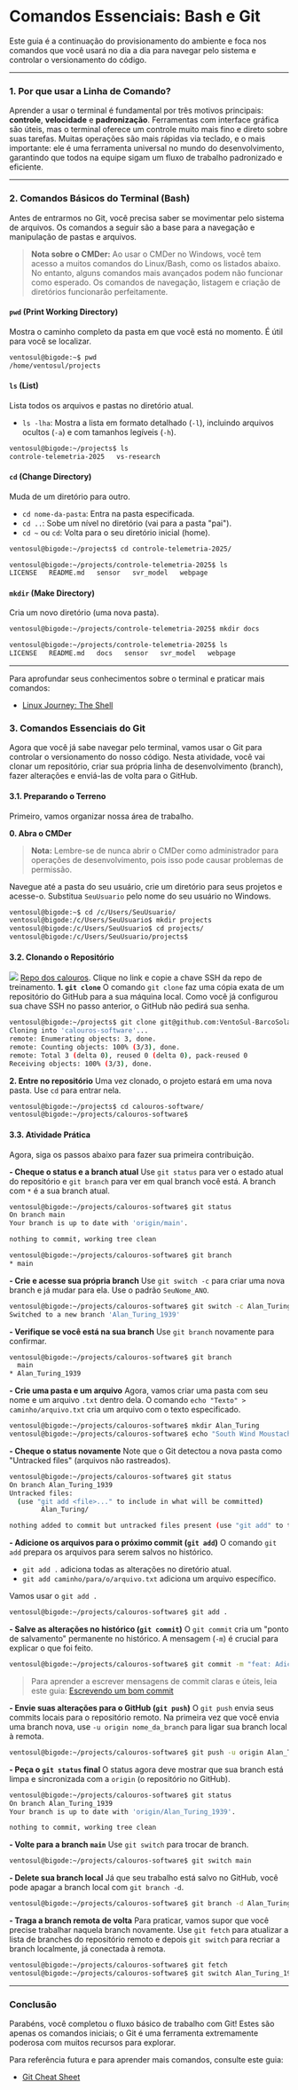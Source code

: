 # Comandos Essenciais: Bash e Git

Este guia é a continuação do provisionamento do ambiente e foca nos comandos que você usará no dia a dia para navegar pelo sistema e controlar o versionamento do código.

---

### 1. Por que usar a Linha de Comando?

Aprender a usar o terminal é fundamental por três motivos principais: **controle**, **velocidade** e **padronização**. Ferramentas com interface gráfica são úteis, mas o terminal oferece um controle muito mais fino e direto sobre suas tarefas. Muitas operações são mais rápidas via teclado, e o mais importante: ele é uma ferramenta universal no mundo do desenvolvimento, garantindo que todos na equipe sigam um fluxo de trabalho padronizado e eficiente.

---

### 2. Comandos Básicos do Terminal (Bash)

Antes de entrarmos no Git, você precisa saber se movimentar pelo sistema de arquivos. Os comandos a seguir são a base para a navegação e manipulação de pastas e arquivos.

> **Nota sobre o CMDer:** Ao usar o CMDer no Windows, você tem acesso a muitos comandos do Linux/Bash, como os listados abaixo. No entanto, alguns comandos mais avançados podem não funcionar como esperado. Os comandos de navegação, listagem e criação de diretórios funcionarão perfeitamente.

#### `pwd` (Print Working Directory)
Mostra o caminho completo da pasta em que você está no momento. É útil para você se localizar.

```bash
ventosul@bigode:~$ pwd
/home/ventosul/projects
```

#### `ls` (List)
Lista todos os arquivos e pastas no diretório atual.

* `ls -lha`: Mostra a lista em formato detalhado (`-l`), incluindo arquivos ocultos (`-a`) e com tamanhos legíveis (`-h`).

```bash
ventosul@bigode:~/projects$ ls
controle-telemetria-2025   vs-research
```

#### `cd` (Change Directory)
Muda de um diretório para outro.

* `cd nome-da-pasta`: Entra na pasta especificada.
* `cd ..`: Sobe um nível no diretório (vai para a pasta "pai").
* `cd ~` ou `cd`: Volta para o seu diretório inicial (home).

```bash
ventosul@bigode:~/projects$ cd controle-telemetria-2025/

ventosul@bigode:~/projects/controle-telemetria-2025$ ls
LICENSE   README.md   sensor   svr_model   webpage
```

#### `mkdir` (Make Directory)
Cria um novo diretório (uma nova pasta).

```bash
ventosul@bigode:~/projects/controle-telemetria-2025$ mkdir docs

ventosul@bigode:~/projects/controle-telemetria-2025$ ls
LICENSE   README.md   docs   sensor   svr_model   webpage
```

---

Para aprofundar seus conhecimentos sobre o terminal e praticar mais comandos:
* [Linux Journey: The Shell](https://labex.io/lesson/the-shell)

### 3. Comandos Essenciais do Git

Agora que você já sabe navegar pelo terminal, vamos usar o Git para controlar o versionamento do nosso código. Nesta atividade, você vai clonar um repositório, criar sua própria linha de desenvolvimento (branch), fazer alterações e enviá-las de volta para o GitHub.

#### 3.1. Preparando o Terreno

Primeiro, vamos organizar nossa área de trabalho.

**0. Abra o CMDer**
> **Nota:** Lembre-se de nunca abrir o CMDer como administrador para operações de desenvolvimento, pois isso pode causar problemas de permissão.

Navegue até a pasta do seu usuário, crie um diretório para seus projetos e acesse-o. Substitua `SeuUsuario` pelo nome do seu usuário no Windows.

```bash
ventosul@bigode:~$ cd /c/Users/SeuUsuario/
ventosul@bigode:/c/Users/SeuUsuario$ mkdir projects
ventosul@bigode:/c/Users/SeuUsuario$ cd projects/
ventosul@bigode:/c/Users/SeuUsuario/projects$
```

#### 3.2. Clonando o Repositório
![](images/calouros.png)
[Repo dos calouros](https://github.com/VentoSul-BarcoSolar-UFSC/calouros-software). Clique no link e copie a chave SSH da repo de treinamento.
**1. `git clone`**
O comando `git clone` faz uma cópia exata de um repositório do GitHub para a sua máquina local. Como você já configurou sua chave SSH no passo anterior, o GitHub não pedirá sua senha.

```bash
ventosul@bigode:~/projects$ git clone git@github.com:VentoSul-BarcoSolar-UFSC/calouros-software.git
Cloning into 'calouros-software'...
remote: Enumerating objects: 3, done.
remote: Counting objects: 100% (3/3), done.
remote: Total 3 (delta 0), reused 0 (delta 0), pack-reused 0
Receiving objects: 100% (3/3), done.
```
**2. Entre no repositório**
Uma vez clonado, o projeto estará em uma nova pasta. Use `cd` para entrar nela.

```bash
ventosul@bigode:~/projects$ cd calouros-software/
ventosul@bigode:~/projects/calouros-software$
```

#### 3.3. Atividade Prática

Agora, siga os passos abaixo para fazer sua primeira contribuição.

**- Cheque o status e a branch atual**
Use `git status` para ver o estado atual do repositório e `git branch` para ver em qual branch você está. A branch com `*` é a sua branch atual.

```bash
ventosul@bigode:~/projects/calouros-software$ git status
On branch main
Your branch is up to date with 'origin/main'.

nothing to commit, working tree clean

ventosul@bigode:~/projects/calouros-software$ git branch
* main
```

**- Crie e acesse sua própria branch**
Use `git switch -c` para criar uma nova branch e já mudar para ela. Use o padrão `SeuNome_ANO`.

```bash
ventosul@bigode:~/projects/calouros-software$ git switch -c Alan_Turing_1939
Switched to a new branch 'Alan_Turing_1939'
```

**- Verifique se você está na sua branch**
Use `git branch` novamente para confirmar.

```bash
ventosul@bigode:~/projects/calouros-software$ git branch
  main
* Alan_Turing_1939
```

**- Crie uma pasta e um arquivo**
Agora, vamos criar uma pasta com seu nome e um arquivo `.txt` dentro dela. O comando `echo "Texto" > caminho/arquivo.txt` cria um arquivo com o texto especificado.

```bash
ventosul@bigode:~/projects/calouros-software$ mkdir Alan_Turing
ventosul@bigode:~/projects/calouros-software$ echo "South Wind Moustache" > Alan_Turing/meu_arquivo.txt
```

**- Cheque o status novamente**
Note que o Git detectou a nova pasta como "Untracked files" (arquivos não rastreados).

```bash
ventosul@bigode:~/projects/calouros-software$ git status
On branch Alan_Turing_1939
Untracked files:
  (use "git add <file>..." to include in what will be committed)
        Alan_Turing/

nothing added to commit but untracked files present (use "git add" to track)
```

**- Adicione os arquivos para o próximo commit (`git add`)**
O comando `git add` prepara os arquivos para serem salvos no histórico.
* `git add .` adiciona todas as alterações no diretório atual.
* `git add caminho/para/o/arquivo.txt` adiciona um arquivo específico.

Vamos usar o `git add .`

```bash
ventosul@bigode:~/projects/calouros-software$ git add .
```

**- Salve as alterações no histórico (`git commit`)**
O `git commit` cria um "ponto de salvamento" permanente no histórico. A mensagem (`-m`) é crucial para explicar o que foi feito.

```bash
ventosul@bigode:~/projects/calouros-software$ git commit -m "feat: Adiciona pasta e arquivo de Alan Turing"
```
> Para aprender a escrever mensagens de commit claras e úteis, leia este guia: [Escrevendo um bom commit](https://cbea.ms/git-commit/)

**- Envie suas alterações para o GitHub (`git push`)**
O `git push` envia seus commits locais para o repositório remoto. Na primeira vez que você envia uma branch nova, use `-u origin nome_da_branch` para ligar sua branch local à remota.

```bash
ventosul@bigode:~/projects/calouros-software$ git push -u origin Alan_Turing_1939
```

**- Peça o `git status` final**
O status agora deve mostrar que sua branch está limpa e sincronizada com a `origin` (o repositório no GitHub).

```bash
ventosul@bigode:~/projects/calouros-software$ git status
On branch Alan_Turing_1939
Your branch is up to date with 'origin/Alan_Turing_1939'.

nothing to commit, working tree clean
```

**- Volte para a branch `main`**
Use `git switch` para trocar de branch.

```bash
ventosul@bigode:~/projects/calouros-software$ git switch main
```

**- Delete sua branch local**
Já que seu trabalho está salvo no GitHub, você pode apagar a branch local com `git branch -d`.

```bash
ventosul@bigode:~/projects/calouros-software$ git branch -d Alan_Turing_1939
```

**- Traga a branch remota de volta**
Para praticar, vamos supor que você precise trabalhar naquela branch novamente. Use `git fetch` para atualizar a lista de branches do repositório remoto e depois `git switch` para recriar a branch localmente, já conectada à remota.

```bash
ventosul@bigode:~/projects/calouros-software$ git fetch
ventosul@bigode:~/projects/calouros-software$ git switch Alan_Turing_1939
```

---

### Conclusão

Parabéns, você completou o fluxo básico de trabalho com Git! Estes são apenas os comandos iniciais; o Git é uma ferramenta extremamente poderosa com muitos recursos para explorar.

Para referência futura e para aprender mais comandos, consulte este guia:
- [Git Cheat Sheet](https://education.github.com/git-cheat-sheet-education.pdf)
